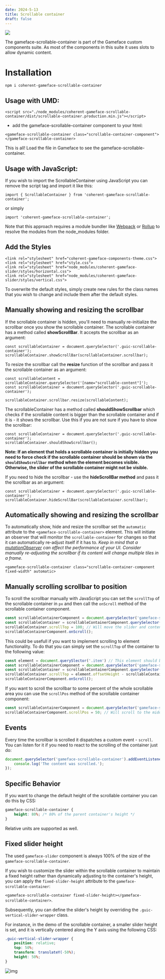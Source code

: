 ```yaml
---
date: 2024-5-13
title: Scrollable container
draft: false
---
```


<!--Copyright (c) Coherent Labs AD. All rights reserved. Licensed under the MIT License. See License.txt in the project root for license information. -->

<a href="https://www.npmjs.com/package/coherent-gameface-scrollable-container"><img src="http://img.shields.io/npm/v/coherent-gameface-scrollable-container.svg?style=flat-square"/></a>

The gameface-scrollable-container is part of the Gameface custom components suite. As most of the components in this suite it uses slots to allow dynamic content.

Installation
===================

```
npm i coherent-gameface-scrollable-container
```

## Usage with UMD:

~~~~{.html}
<script src="./node_modules/coherent-gameface-scrollable-container/dist/scrollable-container.production.min.js"></script>
~~~~

* add the gameface-scrollable-container component to your html:

~~~~{.html}
<gameface-scrollable-container class="scrollable-container-component"></gameface-scrollable-container>
~~~~

This is all! Load the file in Gameface to see the gameface-scrollable-container.

## Usage with JavaScript:

If you wish to import the ScrollableContainer using JavaScript you can remove the script tag and import it like this:

~~~~{.js}
import { ScrollableContainer } from 'coherent-gameface-scrollable-container';
~~~~

or simply

~~~~{.js}
import 'coherent-gameface-scrollable-container';
~~~~

Note that this approach requires a module bundler like [Webpack](https://webpack.js.org/) or [Rollup](https://rollupjs.org/guide/en/) to resolve the
modules from the node_modules folder.

## Add the Styles

~~~~{.css}
<link rel="stylesheet" href="coherent-gameface-components-theme.css">
<link rel="stylesheet" href="style.css">
<link rel="stylesheet" href="node_modules/coherent-gameface-slider/styles/horizontal.css">
<link rel="stylesheet" href="node_modules/coherent-gameface-slider/styles/vertical.css">
~~~~

To overwrite the default styles, simply create new rules for the class names that
you wish to change and include them after the default styles.

## Manually showing and resizing the scrollbar

If the scrollable container is hidden, you'll need to manually re-initialize the scrollbar once you show the scrollable container.
The scrollable container has a method called **showScrollBar**. It accepts the scrollbar as an argument:

~~~~{.js}
const scrollableContainer = document.querySelector('.guic-scrollable-container');
scrollableContainer.showScrollBar(scrollableContainer.scrollbar);
~~~~

To resize the scrollbar call the **resize** function of the scrollbar and pass it the
scrollable container as an argument:

~~~~{.js}
const scrollableContent = scrollableContainer.querySelector('[name="scrollable-content"]');
const scrollableContainer = document.querySelector('.guic-scrollable-container');

scrollableContainer.scrollbar.resize(scrollableContent);
~~~~

The scrollableContainer has a method called **shouldShowScrollbar** which checks if the scrollable content is bigger than the scrollable container and if it is - it shows the scrollbar. Use this if you are not sure if you have to show the scrollbar:

~~~~{.js}
const scrollableContainer = document.querySelector('.guic-scrollable-container');
scrollableContainer.shouldShowScrollbar();
~~~~

**Note: If an element that holds a scrollable container is initially hidden you need to force check if the scrollable container should be shown via the `shouldShowScrollbar` method when the element becomes visible. Otherwise, the slider of the scrollable container might not be visible.**

If you need to hide the scrollbar - use the **hideScrollBar method** and pass it the scrollbar as an argument:

~~~~{.js}
const scrollableContainer = document.querySelector('.guic-scrollable-container');
scrollableContainer.hideScrollBar(scrollableContainer.scrollbar);
~~~~

## Automatically showing and resizing the scrollbar

To automatically show, hide and resize the scrollbar set the `automatic` attribute to the `<gameface-scrollable-container>` element. This will initiate an observer that will monitor the `scrollable-container` for changes so that it can automatically re-adjust itself if it has to. *Keep in mind that a [mutationObserver](https://developer.mozilla.org/en-US/docs/Web/API/MutationObserver) can affect the performance of your UI. Consider manually re-adjusting the scrollbar if its content will change multiple tiles in a frame.*

`<gameface-scrollable-container class="scrollable-container-component fixed-width" automatic>`

## Manually scrolling scrollbar to position

To scroll the scrollbar manually with JavaScript you can set the `scrollTop` of the scrollable container in `px` and then call the `onScroll` method of the scrollable container component.

```javascript
const scrollableContainerComponent = document.querySelector('gameface-scrollable-container');
const scrollableContainer = scrollableContainerComponent.querySelector('.guic-scrollable-container');
scrollableContainer.scrollTop = 100; // Will move the slider and content with 100px from the top.
scrollableContainerComponent.onScroll();
```

This could be usefull if you want to implement scrolling to element functionality. To do that you can simply set the `scrollTop` of the container to the following value:

```javascript
const element = document.querySlector('.item') // This element should be inside the scrollable container's content added with the `<component-slot data-name="scrollable-content">`.
const scrollableContainerComponent = document.querySelector('gameface-scrollable-container');
const scrollableContainer = scrollableContainerComponent.querySelector('.guic-scrollable-container');
scrollableContainer.scrollTop = element.offsetHeight - scrollableContainer.offsetHeight;
scrollableContainerComponent.onScroll();
```

If you want to scroll the scrollbar to some percent of the whole scrollable area you can use the `scrollPos` method of the scrollable container component:

```javascript
const scrollableContainerComponent = document.querySelector('gameface-scrollable-container');
scrollableContainerComponent.scrollPos = 50; // Will scroll to the middle of the scrollable area which is 50%
```

## Events

Every time the scrollbar is scrolled it dispatches a custom event - `scroll`. You can listen for it if you need to react to the scrolling of the container just do:

```js
document.querySelector('gameface-scrollable-container').addEventListener('scroll', () => {
    console.log('The content was scrolled.');
});
```

## Specific Behavior

If you want to change the default height of the scrollable container you can do this by CSS:

```CSS
gameface-scrollable-container {
    height: 80%; /* 80% of the parent container's height */
}
```

Relative units are supported as well.

## Fixed slider height

The used `gameface-slider` component is always 100% of the size of the `gameface-scrollable-container`.

If you wish to customize the slider within the scrollable container to maintain a fixed height rather than dynamically adjusting to the container's height, you can apply the `fixed-slider-height` attribute to the `gameface-scrollable-container`:

`<gameface-scrollable-container fixed-slider-height></gameface-scrollable-container>`.

Subsequently, you can define the slider's height by overriding the `.guic-vertical-slider-wrapper` class.

For instance, in the demo of the scrollable container, a smaller slider height is set, and it is vertically centered along the Y axis using the following CSS:

```CSS
.guic-vertical-slider-wrapper {
    position: relative;
    top: 50%;
    transform: translateY(-50%);
    height: 50%;
}
```

![img](./docs-images/fixed-slider-height.png)

